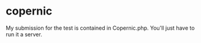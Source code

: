 # copernic

My submission for the test is contained in Copernic.php. You'll just have to run it a server.
